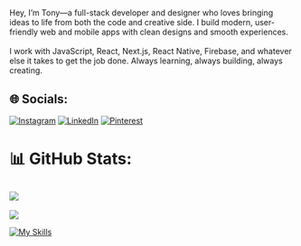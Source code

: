 # 
Hey, I’m Tony—a full-stack developer and designer who loves bringing ideas to life from both the code and creative side. I build modern, user-friendly web and mobile apps with clean designs and smooth experiences.<br><br>I work with JavaScript, React, Next.js, React Native, Firebase, and whatever else it takes to get the job done. Always learning, always building, always creating.


## 🌐 Socials:
[![Instagram](https://img.shields.io/badge/Instagram-%23E4405F.svg?logo=Instagram&logoColor=white)](https://instagram.com/tonymphomilanzi) [![LinkedIn](https://img.shields.io/badge/LinkedIn-%230077B5.svg?logo=linkedin&logoColor=white)](https://linkedin.com/in/tonymphomilanzi) [![Pinterest](https://img.shields.io/badge/Pinterest-%23E60023.svg?logo=Pinterest&logoColor=white)](https://pinterest.com/tonymphomilanzi) 
# 📊 GitHub Stats:
![](https://nirzak-streak-stats.vercel.app/?user=tonymphomilanzi&theme=ambient_gradient&hide_border=true)<br/>
---
[![](https://visitcount.itsvg.in/api?id=tonymphomilanzi&icon=0&color=0)](https://visitcount.itsvg.in)

<!-- Proudly created with GPRM ( https://gprm.itsvg.in ) -->

<!--
**tonymphomilanzi/tonymphomilanzi** is a ✨ _special_ ✨ repository because its `README.md` (this file) appears on your GitHub profile.

Here are some ideas to get you started:

- 🔭 I’m currently working on ...
- 🌱 I’m currently learning ...
- 👯 I’m looking to collaborate on ...
- 🤔 I’m looking for help with ...
- 💬 Ask me about ...
- 📫 How to reach me: ...
- 😄 Pronouns: ...
- ⚡ Fun fact: ...
-->

[![My Skills](https://skillicons.dev/icons?i=js,html,css,ts,py,react,nextjs,nodejs,mongodb,threejs,tensorflow,androidstudio,firebase,supabase,appwrite,ps,ai)](https://skillicons.dev)
